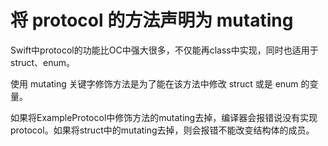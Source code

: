 # 将 protocol 的方法声明为 mutating

Swift中protocol的功能比OC中强大很多，不仅能再class中实现，同时也适用于struct、enum。

使用 mutating 关键字修饰方法是为了能在该方法中修改 struct 或是 enum 的变量。

如果将ExampleProtocol中修饰方法的mutating去掉，编译器会报错说没有实现protocol。如果将struct中的mutating去掉，则会报错不能改变结构体的成员。